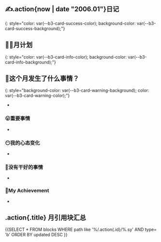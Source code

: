 ## ✍.action{now | date "2006.01"}日记
{: style="color: var(--b3-card-success-color); background-color: var(--b3-card-success-background);"}


## 🐱‍👤月计划
{: style="color: var(--b3-card-info-color); background-color: var(--b3-card-info-background);"}

## 🦉这个月发生了什么事情？
{: style="background-color: var(--b3-card-warning-background); color: var(--b3-card-warning-color);"}

- 

### 😛重要事情
- 

### 😶我的心态变化
- 

### 🤡没有干好的事情
- 

### 🥳My Achievement
- 

## .action{.title} 月引用块汇总


{{SELECT * FROM blocks WHERE path like '%/.action{.id}/%.sy' AND type= 'b' ORDER BY updated DESC }}